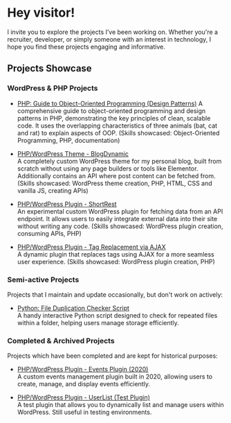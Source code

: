 # Hey visitor!

I invite you to explore the projects I’ve been working on. Whether you're a recruiter, developer, or simply someone with an interest in technology, I hope you find these projects engaging and informative.

## Projects Showcase

### WordPress & PHP Projects
- [PHP: Guide to Object-Oriented Programming (Design Patterns)](https://github.com/estevaojneto/PHP-BatRatCat)
  A comprehensive guide to object-oriented programming and design patterns in PHP, demonstrating the key principles of clean, scalable code. It uses the overlapping characteristics of three animals (bat, cat and rat) to explain aspects of OOP. (Skills showcased: Object-Oriented Programming, PHP, documentation)

- [PHP/WordPress Theme - BlogDynamic](https://github.com/estevaojneto/blogdynamic)  
  A completely custom WordPress theme for my personal blog, built from scratch without using any page builders or tools like Elementor. Additionally contains an API where post content can be fetched from. (Skills showcased: WordPress theme creation, PHP, HTML, CSS and vanilla JS, creating APIs)

- [PHP/WordPress Plugin - ShortRest](https://github.com/estevaojneto/wp-shortrest)  
  An experimental custom WordPress plugin for fetching data from an API endpoint. It allows users to easily integrate external data into their site without writing any code. (Skills showcased: WordPress plugin creation, consuming APIs, PHP)

- [PHP/WordPress Plugin - Tag Replacement via AJAX](https://github.com/estevaojneto/wp-simple-tag-replacement-ajax)  
  A dynamic plugin that replaces tags using AJAX for a more seamless user experience. (Skills showcased: WordPress plugin creation, PHP)

### Semi-active Projects
Projects that I maintain and update occasionally, but don't work on actively:

- [Python: File Duplication Checker Script](https://github.com/estevaojneto/DuplicateFileCheck)  
  A handy interactive Python script designed to check for repeated files within a folder, helping users manage storage efficiently.

### Completed & Archived Projects
Projects which have been completed and are kept for historical purposes:

- [PHP/WordPress Plugin - Events Plugin (2020)](https://github.com/estevaojneto/wordpress_calendar)  
  A custom events management plugin built in 2020, allowing users to create, manage, and display events efficiently.

- [PHP/WordPress Plugin - UserList (Test Plugin)](https://github.com/estevaojneto/userlist-plugin)  
  A test plugin that allows you to dynamically list and manage users within WordPress. Still useful in testing environments.
